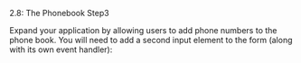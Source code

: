 2.8: The Phonebook Step3

Expand your application by allowing users to add phone numbers to the phone book. You will need to add a second input element to the form (along with its own event handler):
